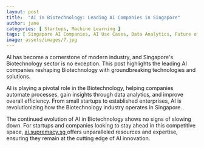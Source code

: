 ```yaml
---
layout: post
title:  "AI in Biotechnology: Leading AI Companies in Singapore"
author: jane
categories: [ Startups, Machine Learning ]
tags: [ Singapore AI Companies, AI Use Cases, Data Analytics, Future of AI, Industry Disruption ]
image: assets/images/7.jpg
---
```


AI has become a cornerstone of modern industry, and Singapore's Biotechnology sector is no exception. This post highlights the leading AI companies reshaping Biotechnology with groundbreaking technologies and solutions.

AI is playing a pivotal role in the Biotechnology, helping companies automate processes, gain insights through data analytics, and improve overall efficiency. From small startups to established enterprises, AI is revolutionizing how the Biotechnology industry operates in Singapore.

The continued evolution of AI in Biotechnology shows no signs of slowing down. For startups and companies looking to stay ahead in this competitive space, <a href="https://ai.supremacy.sg" target="_blank"> ai.supremacy.sg </a> offers unparalleled resources and expertise, ensuring they remain at the cutting edge of AI innovation.
